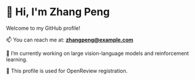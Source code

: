 # 👋 Hi, I'm Zhang Peng

Welcome to my GitHub profile!

📫 You can reach me at: **zhangpeng@example.com**

💼 I’m currently working on large vision-language models and reinforcement learning.

🔗 This profile is used for OpenReview registration.
